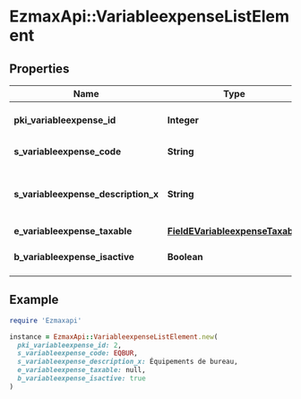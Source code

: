 # EzmaxApi::VariableexpenseListElement

## Properties

| Name | Type | Description | Notes |
| ---- | ---- | ----------- | ----- |
| **pki_variableexpense_id** | **Integer** | The unique ID of the Variableexpense |  |
| **s_variableexpense_code** | **String** | The code of the Variableexpense | [optional] |
| **s_variableexpense_description_x** | **String** | The description of the Variableexpense in the language of the requester | [optional] |
| **e_variableexpense_taxable** | [**FieldEVariableexpenseTaxable**](FieldEVariableexpenseTaxable.md) |  | [optional] |
| **b_variableexpense_isactive** | **Boolean** | Whether the variableexpense is active or not | [optional] |

## Example

```ruby
require 'Ezmaxapi'

instance = EzmaxApi::VariableexpenseListElement.new(
  pki_variableexpense_id: 2,
  s_variableexpense_code: EQBUR,
  s_variableexpense_description_x: Équipements de bureau,
  e_variableexpense_taxable: null,
  b_variableexpense_isactive: true
)
```

